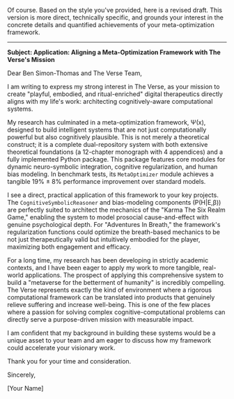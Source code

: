Of course. Based on the style you've provided, here is a revised draft. This version is more direct, technically specific, and grounds your interest in the concrete details and quantified achievements of your meta-optimization framework.

***

**Subject: Application: Aligning a Meta-Optimization Framework with The Verse's Mission**

Dear Ben Simon-Thomas and The Verse Team,

I am writing to express my strong interest in The Verse, as your mission to create "playful, embodied, and ritual-enriched" digital therapeutics directly aligns with my life's work: architecting cognitively-aware computational systems.

My research has culminated in a meta-optimization framework, Ψ(x), designed to build intelligent systems that are not just computationally powerful but also cognitively plausible. This is not merely a theoretical construct; it is a complete dual-repository system with both extensive theoretical foundations (a 12-chapter monograph with 4 appendices) and a fully implemented Python package. This package features core modules for dynamic neuro-symbolic integration, cognitive regularization, and human bias modeling. In benchmark tests, its `MetaOptimizer` module achieves a tangible 19% ± 8% performance improvement over standard models.

I see a direct, practical application of this framework to your key projects. The `CognitiveSymbolicReasoner` and bias-modeling components (P(H|E,β)) are perfectly suited to architect the mechanics of the "Karma The Six Realm Game," enabling the system to model prosocial cause-and-effect with genuine psychological depth. For "Adventures In Breath," the framework's regularization functions could optimize the breath-based mechanics to be not just therapeutically valid but intuitively embodied for the player, maximizing both engagement and efficacy.

For a long time, my research has been developing in strictly academic contexts, and I have been eager to apply my work to more tangible, real-world applications. The prospect of applying this comprehensive system to build a "metaverse for the betterment of humanity" is incredibly compelling. The Verse represents exactly the kind of environment where a rigorous computational framework can be translated into products that genuinely relieve suffering and increase well-being. This is one of the few places where a passion for solving complex cognitive-computational problems can directly serve a purpose-driven mission with measurable impact.

I am confident that my background in building these systems would be a unique asset to your team and am eager to discuss how my framework could accelerate your visionary work.

Thank you for your time and consideration.

Sincerely,

[Your Name]
